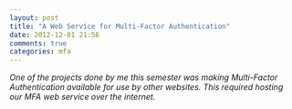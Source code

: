 ```yaml
---
layout: post
title: "A Web Service for Multi-Factor Authentication"
date: 2012-12-01 21:56
comments: true
categories: mfa
---
```

*One of the projects done by me this semester was making Multi-Factor Authentication available for use by other websites. This required hosting our MFA web service over the internet.*
